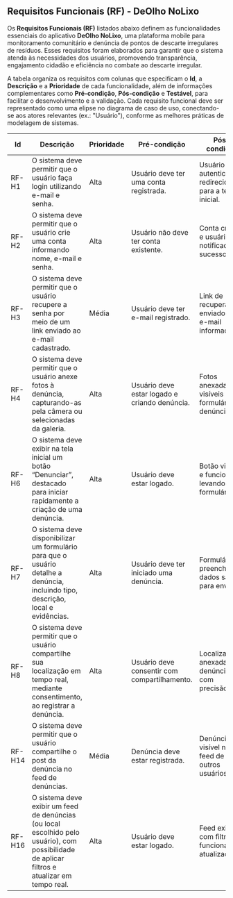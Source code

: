 ## Requisitos Funcionais (RF) - DeOlho NoLixo

Os **Requisitos Funcionais (RF)** listados abaixo definem as funcionalidades essenciais do aplicativo **DeOlho NoLixo**, uma plataforma mobile para monitoramento comunitário e denúncia de pontos de descarte irregulares de resíduos. Esses requisitos foram elaborados para garantir que o sistema atenda às necessidades dos usuários, promovendo transparência, engajamento cidadão e eficiência no combate ao descarte irregular.

A tabela organiza os requisitos com colunas que especificam o **Id**, a **Descrição** e a **Prioridade** de cada funcionalidade, além de informações complementares como **Pré-condição**, **Pós-condição** e **Testável**, para facilitar o desenvolvimento e a validação. Cada requisito funcional deve ser representado como uma elipse no diagrama de caso de uso, conectando-se aos atores relevantes (ex.: "Usuário"), conforme as melhores práticas de modelagem de sistemas.

| **Id**   | **Descrição**                                                                                     | **Prioridade** | **Pré-condição**                              | **Pós-condição**                                      | **Testável**                                                                 |
|----------|---------------------------------------------------------------------------------------------------|----------------|-----------------------------------------------|-------------------------------------------------------|------------------------------------------------------------------------------|
| RF-H1    | O sistema deve permitir que o usuário faça login utilizando e-mail e senha.                      | Alta           | Usuário deve ter uma conta registrada.        | Usuário autenticado e redirecionado para a tela inicial. | Sim, verificar se login com credenciais corretas concede acesso.            |
| RF-H2    | O sistema deve permitir que o usuário crie uma conta informando nome, e-mail e senha.            | Alta           | Usuário não deve ter conta existente.         | Conta criada e usuário notificado do sucesso.         | Sim, testar criação de conta com dados válidos e inválidos.                 |
| RF-H3    | O sistema deve permitir que o usuário recupere a senha por meio de um link enviado ao e-mail cadastrado. | Média        | Usuário deve ter e-mail registrado.           | Link de recuperação enviado ao e-mail informado.      | Sim, confirmar envio de e-mail e funcionalidade do link de recuperação.     |
| RF-H4    | O sistema deve permitir que o usuário anexe fotos à denúncia, capturando-as pela câmera ou selecionadas da galeria. | Alta      | Usuário deve estar logado e criando denúncia. | Fotos anexadas visíveis no formulário de denúncia.    | Sim, testar upload de fotos por câmera e galeria em diferentes dispositivos. |
| RF-H6    | O sistema deve exibir na tela inicial um botão “Denunciar”, destacado para iniciar rapidamente a criação de uma denúncia. | Alta     | Usuário deve estar logado.                    | Botão visível e funcional, levando ao formulário.     | Sim, verificar visibilidade e navegação ao clicar no botão.                |
| RF-H7    | O sistema deve disponibilizar um formulário para que o usuário detalhe a denúncia, incluindo tipo, descrição, local e evidências. | Alta   | Usuário deve ter iniciado uma denúncia.       | Formulário preenchido e dados salvos para envio.      | Sim, testar preenchimento e validação dos campos do formulário.             |
| RF-H8    | O sistema deve permitir que o usuário compartilhe sua localização em tempo real, mediante consentimento, ao registrar a denúncia. | Alta   | Usuário deve consentir com compartilhamento.  | Localização anexada à denúncia com precisão.          | Sim, testar precisão da localização e opção de consentimento.               |
| RF-H14   | O sistema deve permitir que o usuário compartilhe o post da denúncia no feed de denúncias.       | Média          | Denúncia deve estar registrada.               | Denúncia visível no feed de outros usuários.          | Sim, verificar se a denúncia aparece no feed após compartilhamento.         |
| RF-H16   | O sistema deve exibir um feed de denúncias (ou local escolhido pelo usuário), com possibilidade de aplicar filtros e atualizar em tempo real. | Alta | Usuário deve estar logado.                    | Feed exibido com filtros funcionais e atualizações.   | Sim, testar carregamento, filtros e atualizações em tempo real.            |
